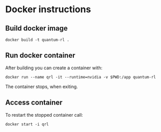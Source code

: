 #  Docker instructions

## Build docker image

`docker build -t quantum-rl .`

## Run docker container

After building you can create a container with:

`docker run --name qrl -it --runtime=nvidia -v $PWD:/app quantum-rl`

The container stops, when exiting.

## Access container

To restart the stopped container call:

`docker start -i qrl`
